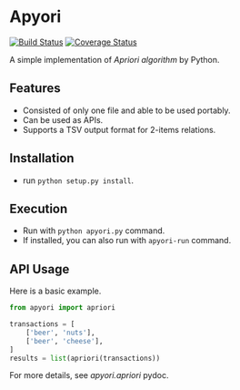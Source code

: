 Apyori
======

[![Build Status](https://travis-ci.org/ymoch/apyori.svg?branch=master)](https://travis-ci.org/ymoch/apyori)
[![Coverage Status](https://coveralls.io/repos/github/ymoch/apyori/badge.svg?branch=master)](https://coveralls.io/github/ymoch/apyori?branch=master)

A simple implementation of *Apriori algorithm* by Python.


Features
--------

- Consisted of only one file and able to be used portably.
- Can be used as APIs.
- Supports a TSV output format for 2-items relations.


Installation
------------

- run ```python setup.py install```.


Execution
---------

- Run with ```python apyori.py``` command.
- If installed, you can also run with ```apyori-run``` command.


API Usage
---------

Here is a basic example.

```python
from apyori import apriori

transactions = [
    ['beer', 'nuts'],
    ['beer', 'cheese'],
]
results = list(apriori(transactions))
```

For more details, see *apyori.apriori* pydoc.

